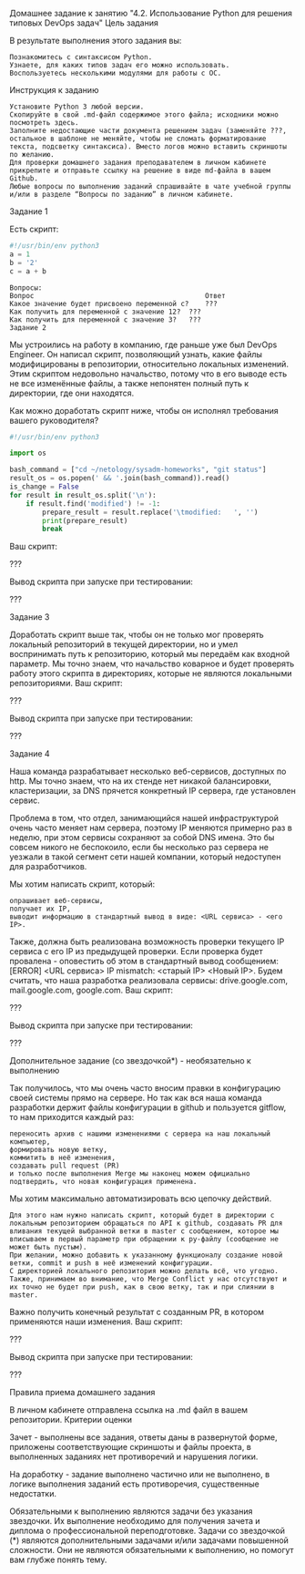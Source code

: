 Домашнее задание к занятию "4.2. Использование Python для решения типовых DevOps задач"
Цель задания

В результате выполнения этого задания вы:

    Познакомитесь с синтаксисом Python.
    Узнаете, для каких типов задач его можно использовать.
    Воспользуетесь несколькими модулями для работы с ОС.

Инструкция к заданию

    Установите Python 3 любой версии.
    Скопируйте в свой .md-файл содержимое этого файла; исходники можно посмотреть здесь.
    Заполните недостающие части документа решением задач (заменяйте ???, остальное в шаблоне не меняйте, чтобы не сломать форматирование текста, подсветку синтаксиса). Вместо логов можно вставить скриншоты по желанию.
    Для проверки домашнего задания преподавателем в личном кабинете прикрепите и отправьте ссылку на решение в виде md-файла в вашем Github.
    Любые вопросы по выполнению заданий спрашивайте в чате учебной группы и/или в разделе “Вопросы по заданию” в личном кабинете.

Задание 1

Есть скрипт:
```python
#!/usr/bin/env python3
a = 1
b = '2'
c = a + b
```
```
Вопросы:
Вопрос 	                                        Ответ
Какое значение будет присвоено переменной c? 	???
Как получить для переменной c значение 12? 	???
Как получить для переменной c значение 3? 	???
Задание 2
```
Мы устроились на работу в компанию, где раньше уже был DevOps Engineer. Он написал скрипт, позволяющий узнать, какие файлы модифицированы в репозитории, относительно локальных изменений. Этим скриптом недовольно начальство, потому что в его выводе есть не все изменённые файлы, а также непонятен полный путь к директории, где они находятся.

Как можно доработать скрипт ниже, чтобы он исполнял требования вашего руководителя?
```python
#!/usr/bin/env python3

import os

bash_command = ["cd ~/netology/sysadm-homeworks", "git status"]
result_os = os.popen(' && '.join(bash_command)).read()
is_change = False
for result in result_os.split('\n'):
    if result.find('modified') != -1:
        prepare_result = result.replace('\tmodified:   ', '')
        print(prepare_result)
        break
```
Ваш скрипт:

???

Вывод скрипта при запуске при тестировании:

???

Задание 3

Доработать скрипт выше так, чтобы он не только мог проверять локальный репозиторий в текущей директории, но и умел воспринимать путь к репозиторию, который мы передаём как входной параметр. Мы точно знаем, что начальство коварное и будет проверять работу этого скрипта в директориях, которые не являются локальными репозиториями.
Ваш скрипт:

???

Вывод скрипта при запуске при тестировании:

???

Задание 4

Наша команда разрабатывает несколько веб-сервисов, доступных по http. Мы точно знаем, что на их стенде нет никакой балансировки, кластеризации, за DNS прячется конкретный IP сервера, где установлен сервис.

Проблема в том, что отдел, занимающийся нашей инфраструктурой очень часто меняет нам сервера, поэтому IP меняются примерно раз в неделю, при этом сервисы сохраняют за собой DNS имена. Это бы совсем никого не беспокоило, если бы несколько раз сервера не уезжали в такой сегмент сети нашей компании, который недоступен для разработчиков.

Мы хотим написать скрипт, который:

    опрашивает веб-сервисы,
    получает их IP,
    выводит информацию в стандартный вывод в виде: <URL сервиса> - <его IP>.

Также, должна быть реализована возможность проверки текущего IP сервиса c его IP из предыдущей проверки. Если проверка будет провалена - оповестить об этом в стандартный вывод сообщением: [ERROR] <URL сервиса> IP mismatch: <старый IP> <Новый IP>. Будем считать, что наша разработка реализовала сервисы: drive.google.com, mail.google.com, google.com.
Ваш скрипт:

???

Вывод скрипта при запуске при тестировании:

???

Дополнительное задание (со звездочкой*) - необязательно к выполнению

Так получилось, что мы очень часто вносим правки в конфигурацию своей системы прямо на сервере. Но так как вся наша команда разработки держит файлы конфигурации в github и пользуется gitflow, то нам приходится каждый раз:

    переносить архив с нашими изменениями с сервера на наш локальный компьютер,
    формировать новую ветку,
    коммитить в неё изменения,
    создавать pull request (PR)
    и только после выполнения Merge мы наконец можем официально подтвердить, что новая конфигурация применена.

Мы хотим максимально автоматизировать всю цепочку действий.

    Для этого нам нужно написать скрипт, который будет в директории с локальным репозиторием обращаться по API к github, создавать PR для вливания текущей выбранной ветки в master с сообщением, которое мы вписываем в первый параметр при обращении к py-файлу (сообщение не может быть пустым).
    При желании, можно добавить к указанному функционалу создание новой ветки, commit и push в неё изменений конфигурации.
    С директорией локального репозитория можно делать всё, что угодно.
    Также, принимаем во внимание, что Merge Conflict у нас отсутствуют и их точно не будет при push, как в свою ветку, так и при слиянии в master.

Важно получить конечный результат с созданным PR, в котором применяются наши изменения.
Ваш скрипт:

???

Вывод скрипта при запуске при тестировании:

???

Правила приема домашнего задания

В личном кабинете отправлена ссылка на .md файл в вашем репозитории.
Критерии оценки

Зачет - выполнены все задания, ответы даны в развернутой форме, приложены соответствующие скриншоты и файлы проекта, в выполненных заданиях нет противоречий и нарушения логики.

На доработку - задание выполнено частично или не выполнено, в логике выполнения заданий есть противоречия, существенные недостатки.

Обязательными к выполнению являются задачи без указания звездочки. Их выполнение необходимо для получения зачета и диплома о профессиональной переподготовке. Задачи со звездочкой (*) являются дополнительными задачами и/или задачами повышенной сложности. Они не являются обязательными к выполнению, но помогут вам глубже понять тему.
